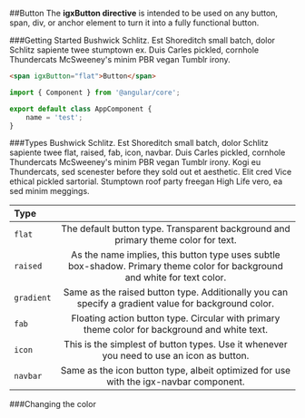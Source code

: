 ##Button
The __igxButton directive__ is intended to be used on any button, span, div, or anchor element to turn it into a fully functional button.

###Getting Started
Bushwick Schlitz. Est Shoreditch small batch, dolor Schlitz sapiente twee stumptown ex. Duis Carles pickled, cornhole Thundercats McSweeney's minim PBR vegan Tumblr irony.
```html
<span igxButton="flat">Button</span>
```

```typescript
import { Component } from '@angular/core';

export default class AppComponent {
    name = 'test';
}
```
###Types
Bushwick Schlitz. Est Shoreditch small batch, dolor Schlitz sapiente twee flat, raised, fab, icon, navbar. Duis Carles pickled, cornhole Thundercats McSweeney's minim PBR vegan Tumblr irony. Kogi eu Thundercats, sed scenester before they sold out et aesthetic. Elit cred Vice ethical pickled sartorial. Stumptown roof party freegan High Life vero, ea sed minim meggings.


| Type | |
|:----------|:-------------:|
| `flat` | The default button type. Transparent background and primary theme color for text. |
| `raised` | As the name implies, this button type uses subtle box-shadow. Primary theme color for background and white for text color. |
| `gradient` | Same as the raised button type. Additionally you can specify a gradient value for background color. |
| `fab` | Floating action button type. Circular with primary theme color for background and white text. |
| `icon` | This is the simplest of button types. Use it whenever you need to use an icon as button. |
| `navbar` | Same as the icon button type, albeit optimized for use with the igx-navbar component. |

###Changing the color
